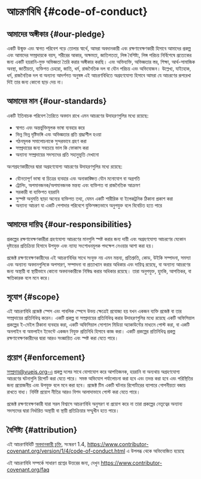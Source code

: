 # আচরণবিধি {#code-of-conduct}

## আমাদের অঙ্গীকার {#our-pledge}

একটি উন্মুক্ত এবং স্বাগত পরিবেশ গড়ে তোলার স্বার্থে, আমরা অবদানকারী এবং রক্ষণাবেক্ষণকারী হিসাবে আমাদের প্রকল্প এবং আমাদের সম্প্রদায়কে বয়স, শরীরের আকার, অক্ষমতা, জাতিগততা, লিঙ্গ বৈশিষ্ট্য, লিঙ্গ পরিচয় নির্বিশেষে প্রত্যেকের জন্য একটি হয়রানি-মুক্ত অভিজ্ঞতা তৈরি করার অঙ্গীকার করছি। এবং অভিব্যক্তি, অভিজ্ঞতার স্তর, শিক্ষা, আর্থ-সামাজিক অবস্থা, জাতীয়তা, ব্যক্তিগত চেহারা, জাতি, ধর্ম, রাজনৈতিক দল বা যৌন পরিচয় এবং অভিযোজন। উল্লেখ্য, যাইহোক, ধর্ম, রাজনৈতিক দল বা অন্যান্য আদর্শগত অনুষঙ্গ এই আচরণবিধিতে অগ্রহণযোগ্য হিসাবে আমরা যে আচরণের রূপরেখা দিই তার জন্য কোনো ছাড় দেয় না।

## আমাদের মান {#our-standards}

একটি ইতিবাচক পরিবেশ তৈরিতে অবদান রাখে এমন আচরণের উদাহরণগুলির মধ্যে রয়েছে:

- স্বাগত এবং অন্তর্ভুক্তিমূলক ভাষা ব্যবহার করে
- ভিন্ন ভিন্ন দৃষ্টিভঙ্গি এবং অভিজ্ঞতার প্রতি শ্রদ্ধাশীল হওয়া
- গঠনমূলক সমালোচনাকে সুন্দরভাবে গ্রহণ করা
- সম্প্রদায়ের জন্য সবচেয়ে ভাল কি ফোকাস করা
- অন্যান্য সম্প্রদায়ের সদস্যদের প্রতি সহানুভূতি দেখানো

অংশগ্রহণকারীদের দ্বারা অগ্রহণযোগ্য আচরণের উদাহরণগুলির মধ্যে রয়েছে:

- যৌনতাপূর্ণ ভাষা বা চিত্রের ব্যবহার এবং অনাকাঙ্ক্ষিত যৌন মনোযোগ বা অগ্রগতি
- ট্রোলিং, অপমানজনক/অপমানজনক মন্তব্য এবং ব্যক্তিগত বা রাজনৈতিক আক্রমণ
- সরকারী বা ব্যক্তিগত হয়রানি
- সুস্পষ্ট অনুমতি ছাড়া অন্যের ব্যক্তিগত তথ্য, যেমন একটি শারীরিক বা ইলেকট্রনিক ঠিকানা প্রকাশ করা
- অন্যান্য আচরণ যা একটি পেশাদার পরিবেশে যুক্তিসঙ্গতভাবে অনুপযুক্ত বলে বিবেচিত হতে পারে

## আমাদের দায়িত্ব {#our-responsibilities}

প্রকল্পের রক্ষণাবেক্ষণকারীরা গ্রহণযোগ্য আচরণের মানগুলি স্পষ্ট করার জন্য দায়ী এবং অগ্রহণযোগ্য আচরণের যেকোন দৃষ্টান্তের প্রতিক্রিয়া হিসাবে উপযুক্ত এবং ন্যায্য সংশোধনমূলক পদক্ষেপ নেওয়ার আশা করা হয়।

প্রজেক্ট রক্ষণাবেক্ষণকারীদের এই আচরণবিধির সাথে সংযুক্ত নয় এমন মন্তব্য, প্রতিশ্রুতি, কোড, উইকি সম্পাদনা, সমস্যা এবং অন্যান্য অবদানগুলিকে অপসারণ, সম্পাদনা বা প্রত্যাখ্যান করার অধিকার এবং দায়িত্ব রয়েছে, বা অন্যান্য আচরণের জন্য অস্থায়ী বা স্থায়ীভাবে কোনো অবদানকারীকে নিষিদ্ধ করার অধিকার রয়েছে। তারা অনুপযুক্ত, হুমকি, আপত্তিকর, বা ক্ষতিকারক বলে মনে করে।

## সুযোগ {#scope}

এই আচরণবিধি প্রজেক্ট স্পেস এবং পাবলিক স্পেসে উভয় ক্ষেত্রেই প্রযোজ্য হয় যখন একজন ব্যক্তি প্রজেক্ট বা তার সম্প্রদায়ের প্রতিনিধিত্ব করেন। একটি প্রকল্প বা সম্প্রদায়ের প্রতিনিধিত্ব করার উদাহরণগুলির মধ্যে রয়েছে একটি অফিসিয়াল প্রকল্পের ই-মেইল ঠিকানা ব্যবহার করা, একটি অফিসিয়াল সোশ্যাল মিডিয়া অ্যাকাউন্টের মাধ্যমে পোস্ট করা, বা একটি অনলাইন বা অফলাইন ইভেন্টে একজন নিযুক্ত প্রতিনিধি হিসাবে কাজ করা। একটি প্রকল্পের প্রতিনিধিত্ব প্রকল্প রক্ষণাবেক্ষণকারীদের দ্বারা আরও সংজ্ঞায়িত এবং স্পষ্ট করা যেতে পারে।

## প্রয়োগ {#enforcement}

সম্প্রদায়@vuejs.org-এ প্রকল্প দলের সাথে যোগাযোগ করে আপত্তিজনক, হয়রানি বা অন্যথায় অগ্রহণযোগ্য আচরণের ঘটনাগুলি রিপোর্ট করা যেতে পারে। সমস্ত অভিযোগ পর্যালোচনা করা হবে এবং তদন্ত করা হবে এবং পরিস্থিতির জন্য প্রয়োজনীয় এবং উপযুক্ত বলে মনে করা হবে। প্রজেক্ট টিম একটি ঘটনার রিপোর্টারের ব্যাপারে গোপনীয়তা বজায় রাখতে বাধ্য। নির্দিষ্ট প্রয়োগ নীতির আরও বিশদ আলাদাভাবে পোস্ট করা যেতে পারে।

প্রজেক্ট রক্ষণাবেক্ষণকারী যারা সরল বিশ্বাসে আচরণবিধি অনুসরণ বা প্রয়োগ করে না তারা প্রকল্পের নেতৃত্বের অন্যান্য সদস্যদের দ্বারা নির্ধারিত অস্থায়ী বা স্থায়ী প্রতিক্রিয়ার সম্মুখীন হতে পারে।

## বৈশিষ্ট্য {#attribution}

এই আচরণবিধিটি [অবদানকারী চুক্তি][হোমপেজ], সংস্করণ 1.4, https://www.contributor-covenant.org/version/1/4/code-of-conduct.html এ উপলব্ধ থেকে অভিযোজিত হয়েছে

এই আচরণবিধি সম্পর্কে সাধারণ প্রশ্নের উত্তরের জন্য, দেখুন https://www.contributor-covenant.org/faq

[হোমপেজ]: https://www.contributor-covenant.org
